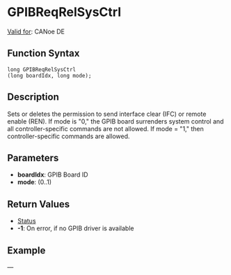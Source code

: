 # GPIBReqRelSysCtrl

[Valid for](../../../Shared/FeatureAvailability.md): CANoe DE

## Function Syntax

```
long GPIBReqRelSysCtrl 
(long boardIdx, long mode);
```

## Description

Sets or deletes the permission to send interface clear (IFC) or remote enable (REN). If mode is "0," the GPIB board surrenders system control and all controller-specific commands are not allowed. If mode = "1," then controller-specific commands are allowed.

## Parameters

- **boardIdx**: GPIB Board ID
- **mode**: (0..1)

## Return Values

- [Status](../CAPLfunctionsGPIBStatus.md)
- **-1**: On error, if no GPIB driver is available

## Example

—
